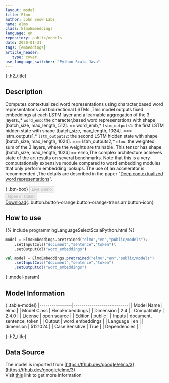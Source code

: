 ```yaml
---
layout: model
title: Elmo
author: John Snow Labs
name: elmo
class: ElmoEmbeddings
language: en
repository: public/models
date: 2020-01-31
tags: [embeddings]
article_header:
   type: cover
use_language_switcher: "Python-Scala-Java"
---
```


{:.h2_title}
## Description 
Computes contextualized word representations using character,based word representations and bidirectional LSTMs.,This model outputs fixed embeddings at each LSTM layer and a learnable aggregation of the 3 layers.,* `word_emb`: the character,based word representations with shape [batch_size, max_length, 512].  == word_emb,* `lstm_outputs1`: the first LSTM hidden state with shape [batch_size, max_length, 1024]. === lstm_outputs1,* `lstm_outputs2`: the second LSTM hidden state with shape [batch_size, max_length, 1024]. === lstm_outputs2,* `elmo`: the weighted sum of the 3 layers, where the weights are trainable. This tensor has shape [batch_size, max_length, 1024]  == elmo,The complex architecture achieves state of the art results on several benchmarks. Note that this is a very computationally expensive module compared to word embedding modules that only perform embedding lookups. The use of an accelerator is recommended.,The details are described in the paper "[Deep contextualized word representations](https://arxiv.org/abs/1802.05365)".



{:.btn-box}
<button class="button button-orange" disabled>Live Demo</button><br/><button class="button button-orange" disabled>Open in Colab</button><br/>[Download](https://s3.amazonaws.com/auxdata.johnsnowlabs.com/public/models/elmo_en_2.4.0_2.4_1580488815299.zip){:.button.button-orange.button-orange-trans.arr.button-icon}<br/>

## How to use 
<div class="tabs-box" markdown="1">

{% include programmingLanguageSelectScalaPython.html %}

```python
model = ElmoEmbeddings.pretrained("elmo","en","public/models")\
	.setInputCols("document","sentence","token")\
	.setOutputCol("word_embeddings")
```

```scala
val model = ElmoEmbeddings.pretrained("elmo","en","public/models")
	.setInputCols("document","sentence","token")
	.setOutputCol("word_embeddings")
```
</div>



{:.model-param}
## Model Information
{:.table-model}
|----------------|---------------------------|
| Model Name     | elmo                      |
| Model Class    | ElmoEmbeddings            |
| Dimension      | 2.4                       |
| Compatibility  | 2.4.0                     |
| License        | open source               |
| Edition        | public                    |
| Inputs         | document, sentence, token |
| Output         | word_embeddings           |
| Language       | en                        |
| dimension      | 5121024                   |
| Case Sensitive | True                      |
| Dependencies   |                           |




{:.h2_title}
## Data Source
The model is imported from [https://tfhub.dev/google/elmo/3](https://tfhub.dev/google/elmo/3)  
Visit [this](https://github.com/JohnSnowLabs/spark-nlp/blob/master/src/main/scala/com/johnsnowlabs/nlp/embeddings/ElmoEmbeddings.scala) link to get more information

